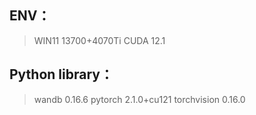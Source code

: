 ## ENV：
> WIN11 13700+4070Ti
> CUDA 12.1

## Python library：
> wandb 0.16.6
> pytorch 2.1.0+cu121
> torchvision 0.16.0
